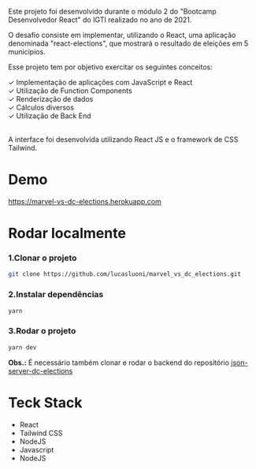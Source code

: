 <p>Este projeto foi desenvolvido durante o módulo 2 do "Bootcamp Desenvolvedor React" do IGTI realizado no ano de 2021.</p>

<p>O desafio consiste em implementar, utilizando o React, uma aplicação denominada "react-elections", que mostrará o resultado de eleições em 5 municípios.</p>

<p>Esse projeto tem por objetivo exercitar os seguintes conceitos:</p>
✓ Implementação de aplicações com JavaScript e React<br />
✓ Utilização de Function Components<br />
✓ Renderização de dados<br />
✓ Cálculos diversos<br />
✓ Utilização de Back End<br /><br />

<p>A interface foi desenvolvida utilizando React JS e o framework de CSS Tailwind.</p>

<h1>Demo</h1>
<a href="https://marvel-vs-dc-elections.herokuapp.com" target="_blank">https://marvel-vs-dc-elections.herokuapp.com</a>

<h1>Rodar localmente</h1>

<h3>1.Clonar o projeto</h3>

```bash
git clone https://github.com/lucasluoni/marvel_vs_dc_elections.git
```

<h3>2.Instalar dependências</h3>

```bash
yarn
```

<h3>3.Rodar o projeto</h3>

```bash
yarn dev
```

<p><strong>Obs.:</strong> É necessário também clonar e rodar o backend do repositório <a href="#" target="_blank">json-server-dc-elections</a></p>

<h1>Teck Stack</h1>

<ul>
<li>React</li>
<li>Tailwind CSS</li>
<li>NodeJS</li>
<li>Javascript</li>
<li>NodeJS</li>
</ul>
